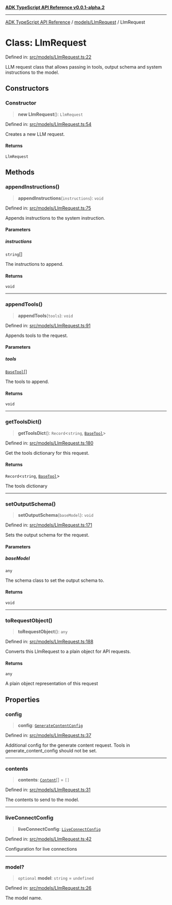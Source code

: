 [**ADK TypeScript API Reference v0.0.1-alpha.2**](../../../README.md)

***

[ADK TypeScript API Reference](../../../modules.md) / [models/LlmRequest](../README.md) / LlmRequest

# Class: LlmRequest

Defined in: [src/models/LlmRequest.ts:22](https://github.com/njraladdin/adk-typescript/blob/main/src/models/LlmRequest.ts#L22)

LLM request class that allows passing in tools, output schema and system
instructions to the model.

## Constructors

### Constructor

> **new LlmRequest**(): `LlmRequest`

Defined in: [src/models/LlmRequest.ts:54](https://github.com/njraladdin/adk-typescript/blob/main/src/models/LlmRequest.ts#L54)

Creates a new LLM request.

#### Returns

`LlmRequest`

## Methods

### appendInstructions()

> **appendInstructions**(`instructions`): `void`

Defined in: [src/models/LlmRequest.ts:75](https://github.com/njraladdin/adk-typescript/blob/main/src/models/LlmRequest.ts#L75)

Appends instructions to the system instruction.

#### Parameters

##### instructions

`string`[]

The instructions to append.

#### Returns

`void`

***

### appendTools()

> **appendTools**(`tools`): `void`

Defined in: [src/models/LlmRequest.ts:91](https://github.com/njraladdin/adk-typescript/blob/main/src/models/LlmRequest.ts#L91)

Appends tools to the request.

#### Parameters

##### tools

[`BaseTool`](../../../tools/BaseTool/classes/BaseTool.md)[]

The tools to append.

#### Returns

`void`

***

### getToolsDict()

> **getToolsDict**(): `Record`\<`string`, [`BaseTool`](../../../tools/BaseTool/classes/BaseTool.md)\>

Defined in: [src/models/LlmRequest.ts:180](https://github.com/njraladdin/adk-typescript/blob/main/src/models/LlmRequest.ts#L180)

Get the tools dictionary for this request.

#### Returns

`Record`\<`string`, [`BaseTool`](../../../tools/BaseTool/classes/BaseTool.md)\>

The tools dictionary

***

### setOutputSchema()

> **setOutputSchema**(`baseModel`): `void`

Defined in: [src/models/LlmRequest.ts:171](https://github.com/njraladdin/adk-typescript/blob/main/src/models/LlmRequest.ts#L171)

Sets the output schema for the request.

#### Parameters

##### baseModel

`any`

The schema class to set the output schema to.

#### Returns

`void`

***

### toRequestObject()

> **toRequestObject**(): `any`

Defined in: [src/models/LlmRequest.ts:188](https://github.com/njraladdin/adk-typescript/blob/main/src/models/LlmRequest.ts#L188)

Converts this LlmRequest to a plain object for API requests.

#### Returns

`any`

A plain object representation of this request

## Properties

### config

> **config**: [`GenerateContentConfig`](../../types/interfaces/GenerateContentConfig.md)

Defined in: [src/models/LlmRequest.ts:37](https://github.com/njraladdin/adk-typescript/blob/main/src/models/LlmRequest.ts#L37)

Additional config for the generate content request.
Tools in generate_content_config should not be set.

***

### contents

> **contents**: [`Content`](../../types/interfaces/Content.md)[] = `[]`

Defined in: [src/models/LlmRequest.ts:31](https://github.com/njraladdin/adk-typescript/blob/main/src/models/LlmRequest.ts#L31)

The contents to send to the model.

***

### liveConnectConfig

> **liveConnectConfig**: [`LiveConnectConfig`](../../types/interfaces/LiveConnectConfig.md)

Defined in: [src/models/LlmRequest.ts:42](https://github.com/njraladdin/adk-typescript/blob/main/src/models/LlmRequest.ts#L42)

Configuration for live connections

***

### model?

> `optional` **model**: `string` = `undefined`

Defined in: [src/models/LlmRequest.ts:26](https://github.com/njraladdin/adk-typescript/blob/main/src/models/LlmRequest.ts#L26)

The model name.
